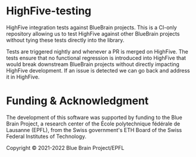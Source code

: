 # HighFive-testing

HighFive integration tests against BlueBrain projects. This is a CI-only repository allowing us to
test HighFive against other BlueBrain projects without tying these tests directly into the library.

Tests are triggered nightly and whenever a PR is merged on HighFive. The tests ensure that no
functional regression is introduced into HighFive that would break downstream BlueBrain projects
without directly impacting HighFive development. If an issue is detected we can go back and address
it in HighFive.

# Funding & Acknowledgment
 
The development of this software was supported by funding to the Blue Brain Project, a research center of the École polytechnique fédérale de Lausanne (EPFL), from the Swiss government's ETH Board of the Swiss Federal Institutes of Technology.
 
Copyright © 2021-2022 Blue Brain Project/EPFL
